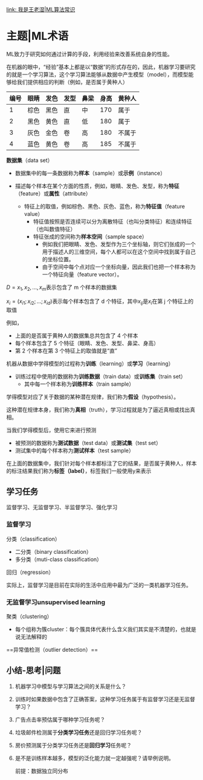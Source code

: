 [link: 我是王老湿|ML算法常识](https://mp.weixin.qq.com/s?__biz=MzU1MjYzNjQwOQ==&mid=2247484644&idx=1&sn=e11e882708653829f343682ef2141142&chksm=fbfe5e72cc89d7643296f18435fac63d91b1504d3419a853212573e439b9b9d1a9822f5bee4a&scene=21#wechat_redirect)



# 主题|ML术语

ML致力于研究如何通过计算的手段，利用经验来改善系统自身的性能。

在机器的眼中，“经验”基本上都是以“数据”的形式存在的，因此，机器学习要研究的就是一个学习算法，这个学习算法能够从数据中产生模型（model），而模型能够给我们提供相应的判断（例如，是否属于黄种人）

| 编号 | 眼睛 | 发色 | 发型 | 鼻梁 | 身高 | 黄种人 |
| :--- | :--- | :--- | :--- | :--- | :--- | :----- |
| 1    | 棕色 | 黑色 | 直   | 中   | 170  | 属于   |
| 2    | 黑色 | 黄色 | 直   | 低   | 180  | 属于   |
| 3    | 灰色 | 金色 | 卷   | 高   | 180  | 不属于 |
| 4    | 蓝色 | 黄色 | 卷   | 高   | 185  | 不属于 |

**数据集**（data set）

- 数据集中的每一条数据称为**样本**（sample）或**示例**（instance）

- 描述每个样本在某个方面的性质，例如，眼睛、发色、发型，称为**特征**（feature）或**属性**（attribute）
  - 特征上的取值，例如棕色、黑色、灰色、蓝色，称为**特征值**（feature value）
    - 特征值按照是否连续可以分为离散特征（也叫分类特征）和连续特征（也叫数值特征）
    - 特征张成的空间称为**样本空间**（sample space）
      - 例如我们把眼睛、发色、发型作为三个坐标轴，则它们张成的一个用于描述人的三维空间，每个人都可以在这个空间中找到属于自己的坐标位置。
      - 由于空间中每个点对应一个坐标向量，因此我们也把一个样本称为一个特征向量（feature vector）。

$D={x_1, x_2, ..., x_m}$表示包含了 m 个样本的数据集

$x_i=(x_{i1};x_{i2}; ...;x_{id})$表示每个样本包含了 d 个特征，其中$x_{ij}$是$x_i$在第 j 个特征上的取值

例如，

- 上面的是否属于黄种人的数据集总共包含了 4 个样本
- 每个样本包含了 5 个特征（眼睛、发色、发型、鼻梁、身高）
- 第 2 个样本在第 3 个特征上的取值就是“直”





机器从数据中学得模型的过程称为**训练**（learning）或**学习**（learning）

- 训练过程中使用的数据称为**训练数据**（train data）或**训练集**（train set）
  - 其中每一个样本称为**训练样本**（train sample）



学得模型对应了关于数据的某种潜在规律，我们称为**假设**（hypothesis）。

这种潜在规律本身，我们称为**真相**（truth），学习过程就是为了逼近真相或找出真相。



当我们学得模型后，使用它来进行预测

- 被预测的数据称为**测试数据**（test data）或**测试集**（test set）
- 测试集中的每个样本称为**测试样本**（test sample）



在上面的数据集中，我们针对每个样本都标注了它的结果，是否属于黄种人，样本的标注结果我们称为**标签（label）**，标签我们一般使用y来表示





## 学习任务

监督学习、无监督学习、半监督学习、强化学习

### 监督学习

分类（classification）

- 二分类（binary classification）
- 多分类（muti-class classification）

回归（regression）



实际上，监督学习是目前在实际的生活中应用中最为广泛的一类机器学习任务。



### 无监督学习unsupervised learning

聚类（clustering）

- 每个组称为簇cluster：每个簇具体代表什么含义我们其实是不清楚的，也就是说无法解释的

==异常值检测（outlier detection）==





## 小结-思考|问题

1. 机器学习中模型与学习算法之间的关系是什么？

2. 训练时如果数据中包含了正确答案，这种学习任务属于有监督学习还是无监督学习？

3. 广告点击率预估属于哪种学习任务呢？

4. 垃圾邮件检测属于**分类学习任务**还是回归学习任务呢？

5. 房价预测属于分类学习任务还是**回归学习**任务呢？

6. 是不是训练样本越多，模型的泛化能力就一定越强呢？请举例说明。

   前提：数据独立同分布







